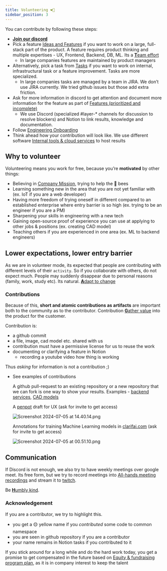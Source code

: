 ```yaml
---
title: Volunteering ❤️‍🔥
sidebar_position: 3
---
```


You can contribute by following these steps:

- [**Join our discord**](https://discord.gg/PcbP4uedWj)
- Pick a feature [Ideas and Features](https://www.notion.so/Ideas-and-Features-ca76f493a1454e14b7dfbae7bd292a2e?pvs=21) if you want to work on a large, full-stack part of the product. A feature requires product thinking and multiple expertises - UX, Frontend, Backend, DB, ML. Its a [**T**eam effort](https://www.notion.so/Team-effort-946788035d7f4462b4228eee8a4ca7ca?pvs=21)
    - In large companies features are maintained by product managers
- Alternatively, pick a task from [Tasks](https://www.notion.so/Tasks-67cbebc3a13c4fb3b8ac3396b4d03af4?pvs=21) if you want to work on internal, infrastructural task or a feature improvement. Tasks are more specialized.
    - In large companies tasks are managed by a team in JIRA. We don’t use JIRA currently. We tried github issues but those add extra friction.
- Ask for more information in discord to get attention and document more information for the feature as part of [Features (prioritized and incomplete)](https://www.notion.so/Features-prioritized-and-incomplete-0ccc5a51879941eb8b6f220c261be046?pvs=21)
    - We use Discord (specialized #layer-* channels for discussion to resolve blockers) and Notion to link results, knowledge and documentation.
- Follow [Engineering Onboarding](https://www.notion.so/Engineering-Onboarding-91481a8152cf4d1685770ec2a7cc7c94?pvs=21)
- Think ahead how your contribution will look like. We use different software [Internal tools & cloud services](https://www.notion.so/Internal-tools-cloud-services-2f74cf6da2854e03986c6de7bda3551a?pvs=21) to host results

## Why to volunteer

Volunteering means you work for free, because you’re **motivated** by other things:

- Believing in [Company Mission](https://www.notion.so/Company-Mission-e052619834d4474793e15f95dba6dd04?pvs=21), trying to help the 🐝 bees
- Learning something new in the area that you are not yet familiar with (ex. IoT if you are a web developer)
- Having more freedom of trying oneself in different [](https://www.notion.so/d961012e6fc04f329b876179617803d8?pvs=21)compared to an established enterprise where entry barrier is so high (ex. trying to be an engineer if you are a PM)
- Sharpening your skills in engineering with a new tech
- Gaining open-source proof of experience you can use at applying to other jobs & positions (ex. creating CAD model)
- Teaching others if you are experienced in one area (ex. ML to backend engineers)

## Lower expectations, lower entry barrier

As we are in volunteer mode, its expected that people are contributing with different levels of their `activity`. So if you collaborate with others, do not expect much. People may suddenly disappear due to personal reasons (family, work, study etc). Its natural. [**A**dapt to change](https://www.notion.so/Adapt-to-change-0120570929b4435b85fc70bb12b43bf6?pvs=21)

### Contributions

Because of this, **short and atomic contributions as artifacts** are important both to the community as to the contributor. Contribution [**G**ather value](https://www.notion.so/Gather-value-77aab01281814dec94ccddf330619a23?pvs=21) into the product for the customer.

Contribution is:

- a github commit
- a file, image, cad model etc. shared with us
- contribution must have a permissive license for us to reuse the work
- documenting or clarifying a feature in Notion
    - recording a youtube video how thing is working

Thus _asking_ for information is not a contribution ;)

- See examples of contributions
    
    A github pull-request to an existing repository or a new repository that we can fork is one way to show your results. Examples - [backend services](https://github.com/Gratheon/telemetry-api/pull/9), [CAD models](https://github.com/Gratheon/hardware-robotic-beehive/pull/3)
    
    A [penpot](https://github.com/Gratheon/hardware-robotic-beehive/pull/3) draft for UX (ask for invite to get access)
    
    ![Screenshot 2024-07-05 at 14.40.14.png](https://prod-files-secure.s3.us-west-2.amazonaws.com/6b3663fb-4bc2-4044-80e1-5d6ea956abef/dc18dbf8-0f22-470a-bd96-b335d0429088/Screenshot_2024-07-05_at_14.40.14.png)
    
    Annotations for training Machine Learning models in [clarifai.com](http://clarifai.com) (ask for invite to get access)
    
    ![Screenshot 2024-07-05 at 00.51.10.png](https://prod-files-secure.s3.us-west-2.amazonaws.com/6b3663fb-4bc2-4044-80e1-5d6ea956abef/dab94b4a-7d70-4143-a467-50afd99dfe36/Screenshot_2024-07-05_at_00.51.10.png)
    

## Communication

If Discord is not enough, we also try to have weekly meetings over google meet. Its free form, but we try to record meetings into [All-hands meeting recordings](https://www.notion.so/All-hands-meeting-recordings-405d4ff10fc04cd4a57dc8ed9ef362a9?pvs=21) and stream it to [twitch](https://www.twitch.tv/tot_ra).

Be [**H**umbly kind](https://www.notion.so/Humbly-kind-27a696347d664de28b9f1504c79a16b7?pvs=21).

### Acknowledgement

If you are a contributor, we try to highlight this.

- you get a 🟡 yellow name if you _contributed_ some code to common namespace
- you are seen in github repository if you are a contributor
- your name remains in Notion tasks if you contributed to it

If you stick around for a long while and do the hard work today, you get a promise to get compensated in the future based on [Equity & fundraising program plan](https://www.notion.so/Equity-fundraising-program-plan-7ded807f758c405c84fc03aa1e3d91b2?pvs=21), as it is in company interest to keep the talent